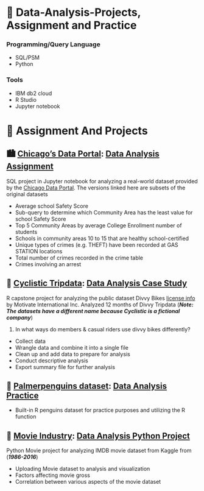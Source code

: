 # :blossom: Data-Analysis-Projects, Assignment and Practice 
### Programming/Query Language
* SQL/PSM
* Python
### Tools
* IBM db2 cloud
* R Studio
* Jupyter notebook
# 📖 Assignment And Projects
## 🏙️ [Chicago’s Data Portal](https://data.cityofchicago.org/Education/Chicago-Public-Schools-Progress-Report-Cards-2011-/9xs2-f89t?cm_mmc=Email_Newsletter-_-Developer_Ed%2BTech-_-WW_WW-_-SkillsNetwork-Courses-IBMDeveloperSkillsNetwork-DB0201EN-SkillsNetwork-20127838&cm_mmca1=000026UJ&cm_mmca2=10006555&cm_mmca3=M12345678&cvosrc=email.Newsletter.M12345678&cvo_campaign=000026UJ): [Data Analysis Assignment](https://github.com/paslamu/Data-Analysis-Projects/blob/main/CSV%20DATA/Chicago_Crime_Data.sql)

SQL project in Jupyter notebook for analyzing a real-world dataset provided by the [Chicago Data Portal](https://data.cityofchicago.org/Education/Chicago-Public-Schools-Progress-Report-Cards-2011-/9xs2-f89t).
The versions linked here are subsets of the original datasets
*  Average school Safety Score
*  Sub-query to determine which Community Area has the least value for school Safety Score
*  Top 5 Community Areas by average College Enrollment number of students
*  Schools in community areas 10 to 15 that are healthy school-certified
*  Unique types of crimes (e.g. THEFT) have been recorded at GAS STATION locations
*  Total number of crimes recorded in the crime table
*  Crimes involving an arrest

## 🚴 [Cyclistic Tripdata](https://divvy-tripdata.s3.amazonaws.com/index.html): [Data Analysis Case Study](https://github.com/paslamu/Data-Analysis-Projects/blob/main/R_Projects/Cyclistic_Data_Projects.md)
 
 R capstone project for analyzing the public dataset Divvy Bikes [license info]( https://www.divvybikes.com/data-license-agreement) by Motivate
 International Inc. Analyzed 12 months of Divvy Tripdata (***Note: The datasets have a different name because Cyclistic is a fictional company***)
 1. In what ways do members & casual riders use divvy bikes differently?
 -  Collect data
 -  Wrangle data and combine it into a single file
 -  Clean up and add data to prepare for analysis
 -  Conduct descriptive analysis
 -  Export summary file for further analysis
 
## 🐧 [Palmerpenguins dataset](https://github.com/paslamu/Data-Analysis-Projects/blob/main/R_Projects/Penguins.csv): [Data Analysis Practice](https://github.com/paslamu/Data-Analysis-Projects/blob/main/R_Projects/Penguin_dataset_analysis.md)

* Built-in R penguins dataset for practice purposes and utilizing the R function

## :movie_camera: [Movie Industry](https://www.kaggle.com/danielgrijalvas/movies): [Data Analysis Python Project](https://github.com/paslamu/Data-Analysis-Projects/blob/main/Python_Projects/Movies_Project.ipynb)

Python Movie project for analyzing IMDB movie dataset from Kaggle from (***1986-2016***)
* Uploading Movie dataset to analysis and visualization
* Factors affecting movie gross
* Correlation between various aspects of the movie dataset




 
